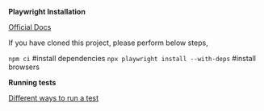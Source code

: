 **Playwright Installation**

[Official Docs](https://playwright.dev/docs/intro)

If you have cloned this project, please perform below steps,

`npm ci` #install dependencies
`npx playwright install --with-deps` #install browsers

**Running tests**

[Different ways to run a test](https://playwright.dev/docs/running-tests)


